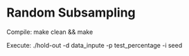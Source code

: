 # Random Subsampling

Compile: make clean && make

Execute: ./hold-out -d data_inpute -p test_percentage -i seed
